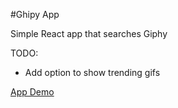 #Ghipy App

Simple React app that searches Giphy

TODO:
- Add option to show trending gifs

[App Demo](https://build-gtciaamcsu.now.sh/)
